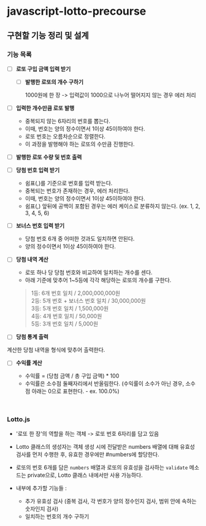 # javascript-lotto-precourse

## 구현할 기능 정리 및 설계

### 기능 목록

- [ ] **로또 구입 금액 입력 받기**

  - [ ] **발행한 로또의 개수 구하기**

    1000원에 한 장 -> 입력값이 1000으로 나누어 떨어지지 않는 경우 에러 처리

- [ ] **입력한 개수만큼 로또 발행**

  - 중복되지 않는 6자리의 번호를 뽑는다.
  - 이때, 번호는 양의 정수이면서 1이상 45이하여야 한다.
  - 로또 번호는 오름차순으로 정렬한다.
  - 이 과정을 발행해야 하는 로또의 수만큼 진행한다.

- [ ] **발행한 로또 수량 및 번호 출력**

- [ ] **당첨 번호 입력 받기**

  - 쉼표(,)를 기준으로 번호를 입력 받는다.
  - 중복되는 번호가 존재하는 경우, 에러 처리한다.
  - 이때, 번호는 양의 정수이면서 1이상 45이하여야 한다.
  - 쉼표(,) 앞뒤에 공백이 포함된 경우는 에러 케이스로 분류하지 않는다. (ex. 1, 2, 3, 4, 5, 6)

- [ ] **보너스 번호 입력 받기**

  - 당첨 번호 6개 중 어떠한 것과도 일치하면 안된다.
  - 양의 정수이면서 1이상 45이하여야 한다.

- [ ] **당첨 내역 계산**

  - 로또 하나 당 당첨 번호와 비교하여 일치하는 개수를 센다.
  - 아래 기준에 맞추어 1~5등에 각각 해당하는 로또의 개수를 구한다.

  > 1등: 6개 번호 일치 / 2,000,000,000원 <br/>
  > 2등: 5개 번호 + 보너스 번호 일치 / 30,000,000원 <br/>
  > 3등: 5개 번호 일치 / 1,500,000원 <br/>
  > 4등: 4개 번호 일치 / 50,000원 <br/>
  > 5등: 3개 번호 일치 / 5,000원 <br/>

- [ ] **당첨 통계 출력**

계산한 당첨 내역을 형식에 맞추어 출력한다.

- [ ] **수익률 계산**

  - 수익률 = (당첨 금액 / 총 구입 금액) \* 100
  - 수익률은 소수점 둘째자리에서 반올림한다. (수익률이 소수가 아닌 경우, 소수점 아래는 0으로 표현한다. - ex. 100.0%)

<br/>

### Lotto.js

- '로또 한 장'의 역할을 하는 객체 -> 로또 번호 6자리를 담고 있음

- Lotto 클래스의 생성자는 객체 생성 시에 전달받은 numbers 배열에 대해 유효성 검사를 먼저 수행한 후, 유효한 경우에만 #numbers에 할당한다.

- 로또의 번호 6개를 담은 `numbers` 배열과 로또의 유효성을 검사하는 `validate` 메소드는 private으로, Lotto 클래스 내에서만 사용 가능하다.

- 내부에 추가할 기능들 :
  - 추가 유효성 검사 (중복 검사, 각 번호가 양의 정수인지 검사, 범위 안에 속하는 숫자인지 검사)
  - 일치하는 번호의 개수 구하기
